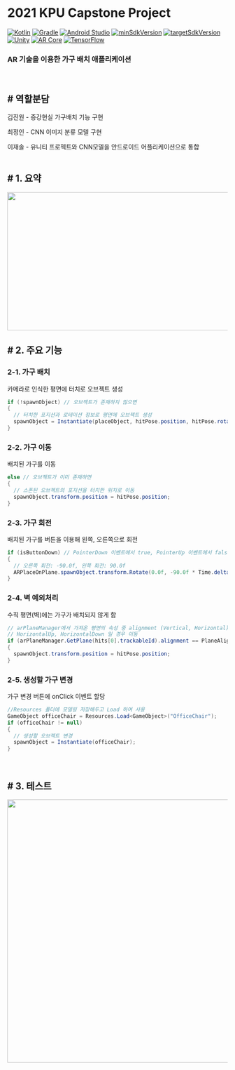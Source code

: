 # 2021 KPU Capstone Project

[![Kotlin](https://img.shields.io/badge/Kotlin-1.5.20-blue.svg)](https://kotlinlang.org)
[![Gradle](https://img.shields.io/badge/gradle-7.0.2-green.svg)](https://gradle.org/)
[![Android Studio](https://img.shields.io/badge/Android%20Studio-4.0-green)](https://developer.android.com/studio)
[![minSdkVersion](https://img.shields.io/badge/minSdkVersion-24-red)](https://developer.android.com/distribute/best-practices/develop/target-sdk)
[![targetSdkVersion](https://img.shields.io/badge/targetSdkVersion-30-orange)](https://developer.android.com/distribute/best-practices/develop/target-sdk)
<br>
[![Unity](https://img.shields.io/badge/Unity-2020.3.26.f1-darkgray.svg)](https://kotlinlang.org)
[![AR Core](https://img.shields.io/badge/AR%20Core-4.1.9-violet)](https://developer.android.com/distribute/best-practices/develop/target-sdk)
[![TensorFlow](https://img.shields.io/badge/TensorFlow-2.8.0-darkorange)](https://developer.android.com/distribute/best-practices/develop/target-sdk)

### AR 기술을 이용한 가구 배치 애플리케이션
</br>
 
## # 역할분담

김진원 - 증강현실 가구배치 기능 구현

최정인 - CNN 이미지 분류 모델 구현

이재솔 - 유니티 프로젝트와 CNN모델을 안드로이드 어플리케이션으로 통합
</br></br>

## # 1. 요약
<img src="https://user-images.githubusercontent.com/86781939/201742932-c738bdd9-b737-4234-8cb2-bd3f3669258c.PNG"  width="551" height="315" >

## # 2. 주요 기능

### 2-1. 가구 배치
카메라로 인식한 평면에 터치로 오브젝트 생성
```cs
if (!spawnObject) // 오브젝트가 존재하지 않으면
{
  // 터치한 포지션과 로테이션 정보로 평면에 오브젝트 생성
  spawnObject = Instantiate(placeObject, hitPose.position, hitPose.rotation);
}
```

### 2-2. 가구 이동
배치된 가구를 이동
```cs
else // 오브젝트가 이미 존재하면
{
  // 스폰된 오브젝트의 포지션을 터치한 위치로 이동
  spawnObject.transform.position = hitPose.position;
}
```

### 2-3. 가구 회전
배치된 가구를 버튼을 이용해 왼쪽, 오른쪽으로 회전
```cs
if (isButtonDown) // PointerDown 이벤트에서 true, PointerUp 이벤트에서 false
{
  // 오른쪽 회전: -90.0f, 왼쪽 회전: 90.0f
  ARPlaceOnPlane.spawnObject.transform.Rotate(0.0f, -90.0f * Time.deltaTime, 0.0f);
}
```

### 2-4. 벽 예외처리
수직 평면(벽)에는 가구가 배치되지 않게 함
```cs
// arPlaneManager에서 가져온 평면의 속성 중 alignment (Vertical, Horizontal) 구분
// HorizontalUp, HorizontalDown 일 경우 이동 
if (arPlaneManager.GetPlane(hits[0].trackableId).alignment == PlaneAlignment.HorizontalUp || arPlaneManager.GetPlane(hits[0].trackableId).alignment == PlaneAlignment.HorizontalDown)
{
  spawnObject.transform.position = hitPose.position;
}
```
### 2-5. 생성할 가구 변경
가구 변경 버튼에 onClick 이벤트 할당
```cs
//Resources 폴더에 모델링 저장해두고 Load 하여 사용
GameObject officeChair = Resources.Load<GameObject>("OfficeChair");
if (officeChair != null)
{
  // 생성할 오브젝트 변경
  spawnObject = Instantiate(officeChair);
}
```
<br>

## # 3. 테스트
<img src="https://user-images.githubusercontent.com/86781939/169832565-fd7c5f08-5d6b-47cd-b8cc-f42214c66474.png"  width="800" height="600" >
